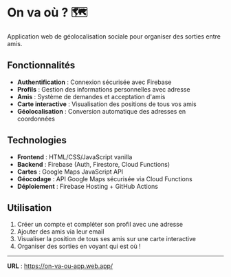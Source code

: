 # On va où ? 🗺️

Application web de géolocalisation sociale pour organiser des sorties entre amis.

## Fonctionnalités

- **Authentification** : Connexion sécurisée avec Firebase
- **Profils** : Gestion des informations personnelles avec adresse
- **Amis** : Système de demandes et acceptation d'amis
- **Carte interactive** : Visualisation des positions de tous vos amis
- **Géolocalisation** : Conversion automatique des adresses en coordonnées

## Technologies

- **Frontend** : HTML/CSS/JavaScript vanilla
- **Backend** : Firebase (Auth, Firestore, Cloud Functions)
- **Cartes** : Google Maps JavaScript API
- **Géocodage** : API Google Maps sécurisée via Cloud Functions
- **Déploiement** : Firebase Hosting + GitHub Actions

## Utilisation

1. Créer un compte et compléter son profil avec une adresse
2. Ajouter des amis via leur email
3. Visualiser la position de tous ses amis sur une carte interactive
4. Organiser des sorties en voyant qui est où !

---

**URL** : https://on-va-ou-app.web.app/
